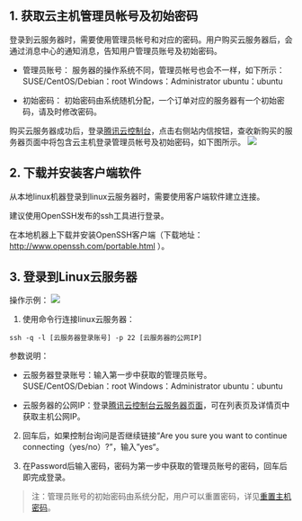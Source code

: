 ## 1. 获取云主机管理员帐号及初始密码
登录到云服务器时，需要使用管理员帐号和对应的密码。用户购买云服务器后，会通过消息中心的通知消息，告知用户管理员账号及初始密码。 
- 管理员账号：
服务器的操作系统不同，管理员帐号也会不一样，如下所示：
SUSE/CentOS/Debian：root
Windows：Administrator
ubuntu：ubuntu 

- 初始密码：
初始密码由系统随机分配，一个订单对应的服务器有一个初始密码，请及时修改密码。 

购买云服务器成功后，登录[腾讯云控制台](https://console.qcloud.com/)，点击右侧站内信按钮，查收新购买的服务器页面中将包含云主机登录管理员帐号及初始密码，如下图所示。
![](//mccdn.qcloud.com/img56a20f10a373a.png)

## 2. 下载并安装客户端软件
从本地linux机器登录到linux云服务器时，需要使用客户端软件建立连接。

建议使用OpenSSH发布的ssh工具进行登录。 

在本地机器上下载并安装OpenSSH客户端（下载地址：http://www.openssh.com/portable.html ）。 

## 3. 登录到Linux云服务器
操作示例：
![](//mccdn.qcloud.com/img56a5965a017c5.png)

1) 使用命令行连接linux云服务器：

```
ssh -q -l [云服务器登录账号] -p 22 [云服务器的公网IP]
```

参数说明：
- 云服务器登录账号：输入第一步中获取的管理员账号。
SUSE/CentOS/Debian：root
Windows：Administrator
ubuntu：ubuntu 

- 云服务器的公网IP：登录[腾讯云控制台云服务器页面](https://console.qcloud.com/cvm)，可在列表页及详情页中获取主机公网IP。

2) 回车后，如果控制台询问是否继续链接“Are you sure you want to continue connecting（yes/no）?”，输入”yes“。

3) 在Password后输入密码，密码为第一步中获取的管理员账号的密码，回车后即完成登录。

>注：管理员账号的初始密码由系统分配，用户可以重置密码，详见[重置主机密码](http://www.qcloud.com/doc/product/213/CVM%E5%AE%9E%E4%BE%8B%E6%93%8D%E4%BD%9C%E6%8C%87%E5%8D%97#6.-重置主机密码)。 